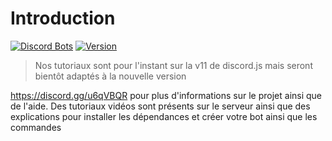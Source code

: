 # Introduction

[![Discord Bots](https://top.gg/api/widget/lib/562571094947659783.svg?noavatar=true)](https://top.gg/bot/562571094947659783)
[![Version](https://img.shields.io/badge/discord-js-v12.0.0-blue.svg?logo=npm)](https://github.com/discordjs)

> Nos tutoriaux sont pour l'instant sur la v11 de discord.js mais seront bientôt adaptés à la nouvelle version

https://discord.gg/u6qVBQR pour plus d'informations sur le projet ainsi que de l'aide.
Des tutoriaux vidéos sont présents sur le serveur ainsi que des explications pour installer les dépendances et créer votre bot ainsi que les commandes
